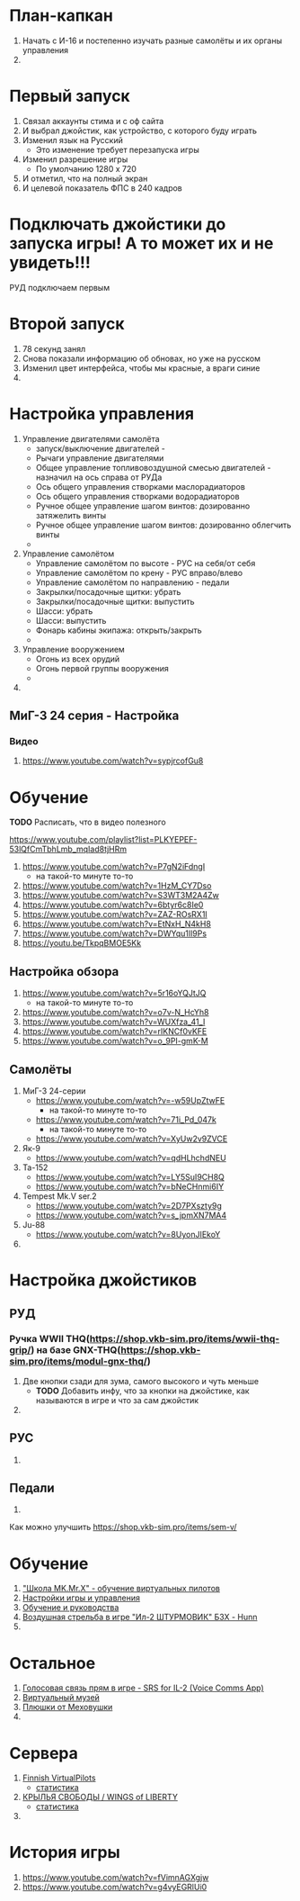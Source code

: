 # План-капкан
1. Начать с И-16 и постепенно изучать разные самолёты и их органы управления
2. 

# Первый запуск
1. Связал аккаунты стима и с оф сайта
2. И выбрал джойстик, как устройство, с которого буду играть
3. Изменил язык на Русский
    - Это  изменение требует перезапуска игры
4. Изменил разрешение игры
    - По умолчанию 1280 х 720
5. И отметил, что на полный экран
6. И целевой показатель ФПС в 240 кадров

# Подключать джойстики до запуска игры! А то может их и не увидеть!!!
РУД подключаем первым

# Второй запуск
1. 78 секунд занял
2. Снова показали информацию об обновах, но уже на русском
3. Изменил цвет интерфейса, чтобы мы красные, а враги синие
4. 

# Настройка управления
1. Управление двигателями самолёта
    - запуск/выключение двигателей -
    - Рычаги управление двигателями
    - Общее управление топливовоздушной смесью двигателей - назначил на ось справа от РУДа
    - Ось общего управления створками маслорадиаторов
    - Ось общего управления створками водорадиаторов
    - Ручное общее управление шагом винтов: дозированно затяжелить винты
    - Ручное общее управление шагом винтов: дозированно облегчить винты
    - 
2.  Управление самолётом
    - Управление самолётом по высоте - РУС на себя/от себя
    - Управление самолётом по крену - РУС вправо/влево
    - Управление самолётом по направлению - педали
    - Закрылки/посадочные щитки: убрать
    - Закрылки/посадочные щитки: выпустить
    - Шасси: убрать
    - Шасси: выпустить
    - Фонарь кабины экипажа: открыть/закрыть
    - 
3.  Управление вооружением
    - Огонь из всех орудий
    - Огонь первой группы вооружения
    - 
4.  




## МиГ-3 24 серия - Настройка

### Видео
1. https://www.youtube.com/watch?v=sypjrcofGu8

# Обучение
**TODO** Расписать, что в видео полезного

https://www.youtube.com/playlist?list=PLKYEPEF-53lQfCmTbhLmb_mqIad8tjHRm


1. https://www.youtube.com/watch?v=P7gN2iFdngI
    - на такой-то минуте то-то
2. https://www.youtube.com/watch?v=1HzM_CY7Dso
3. https://www.youtube.com/watch?v=S3WT3M2A4Zw
4. https://www.youtube.com/watch?v=6btyr6c8Ie0
5. https://www.youtube.com/watch?v=ZAZ-ROsRX1I
6. https://www.youtube.com/watch?v=EtNxH_N4kH8
7. https://www.youtube.com/watch?v=DWYqu1Il9Ps
8. https://youtu.be/TkpqBMOE5Kk

## Настройка обзора
1. https://www.youtube.com/watch?v=5r16oYQJtJQ
    - на такой-то минуте то-то
2. https://www.youtube.com/watch?v=o7v-N_HcYh8
3. https://www.youtube.com/watch?v=WUXfza_41_I
4. https://www.youtube.com/watch?v=rIKNCf0vKFE
5. https://www.youtube.com/watch?v=o_9PI-gmK-M

## Самолёты
1. МиГ-3 24-серии
    - https://www.youtube.com/watch?v=-w59UpZtwFE
        - на такой-то минуте то-то
    - https://www.youtube.com/watch?v=71i_Pd_047k
        - на такой-то минуте то-то
    - https://www.youtube.com/watch?v=XyUw2v9ZVCE
2. Як-9
    - https://www.youtube.com/watch?v=qdHLhchdNEU
3. Ta-152
    - https://www.youtube.com/watch?v=LY5SuI9CH8Q
    - https://www.youtube.com/watch?v=bNeCHnmi6IY
4. Tempest Mk.V ser.2
    - https://www.youtube.com/watch?v=2D7PXszty9g
    - https://www.youtube.com/watch?v=s_jpmXN7MA4
5. Ju-88
    - https://www.youtube.com/watch?v=8UyonJIEkoY
6. 

# Настройка джойстиков
## РУД
### Ручка WWII THQ(https://shop.vkb-sim.pro/items/wwii-thq-grip/) на базе GNX-THQ(https://shop.vkb-sim.pro/items/modul-gnx-thq/)
1. Две кнопки сзади для зума, самого высокого и чуть меньше
   - **TODO** Добавить инфу, что за кнопки на джойстике, как называются в игре и что за сам джойстик
2. 
## РУС
1.
## Педали
1.

Как можно улучшить
https://shop.vkb-sim.pro/items/sem-v/

# Обучение
1. ["Школа MK.Mr.X" - обучение виртуальных пилотов](https://forum.il2sturmovik.ru/topic/4923-%D1%88%D0%BA%D0%BE%D0%BB%D0%B0-mkmrx-%D0%BE%D0%B1%D1%83%D1%87%D0%B5%D0%BD%D0%B8%D0%B5-%D0%B2%D0%B8%D1%80%D1%82%D1%83%D0%B0%D0%BB%D1%8C%D0%BD%D1%8B%D1%85-%D0%BF%D0%B8%D0%BB%D0%BE%D1%82%D0%BE%D0%B2/)
2. [Настройки игры и управления](https://forum.il2sturmovik.ru/forum/47-%D0%BD%D0%B0%D1%81%D1%82%D1%80%D0%BE%D0%B9%D0%BA%D0%B8-%D0%B8%D0%B3%D1%80%D1%8B-%D0%B8-%D1%83%D0%BF%D1%80%D0%B0%D0%B2%D0%BB%D0%B5%D0%BD%D0%B8%D1%8F/)
3. [Обучение и руководства](https://forum.il2sturmovik.ru/forum/44-%D0%BE%D0%B1%D1%83%D1%87%D0%B5%D0%BD%D0%B8%D0%B5-%D0%B8-%D1%80%D1%83%D0%BA%D0%BE%D0%B2%D0%BE%D0%B4%D1%81%D1%82%D0%B2%D0%B0/)
4. [Воздушная стрельба в игре "Ил-2 ШТУРМОВИК" БЗХ - Hunn](https://www.youtube.com/watch?v=TkpqBMOE5Kk)
5. 



# Остальное
1. [Голосовая связь прям в игре - SRS for IL-2 (Voice Comms App)](https://forum.il2sturmovik.ru/topic/13613-%D0%B8%D1%81%D0%BF%D0%BE%D0%BB%D1%8C%D0%B7%D0%BE%D0%B2%D0%B0%D0%BD%D0%B8%D0%B5-srs-for-il-2-voice-comms-app/)
2. [Виртуальный музей](https://il2sturmovik.ru/museum/)
3. [Плюшки от Меховушки](https://forum.il2sturmovik.ru/topic/2156-%D0%BF%D0%BB%D1%8E%D1%88%D0%BA%D0%B8-%D0%BE%D1%82-%D0%BC%D0%B5%D1%85%D0%BE%D0%B2%D1%83%D1%88%D0%BA%D0%B8/)
4. 


# Сервера
1. [Finnish VirtualPilots](https://forum.il2sturmovik.ru/topic/6043-%D0%BD%D0%BE%D0%B2%D1%8B%D0%B9-finnish-virtualpilots-dynamic-war-%D0%B6%D1%83%D1%82%D0%BA%D0%B8%D0%B9-%D1%85%D0%B0%D1%80%D0%B4%D0%BA%D0%BE%D1%80/)
    - [статистика](https://stats.virtualpilots.fi/)
2. [КРЫЛЬЯ СВОБОДЫ / WINGS of LIBERTY](https://forum.il2sturmovik.ru/topic/6481-%D0%BA%D1%80%D1%8B%D0%BB%D1%8C%D1%8F-%D1%81%D0%B2%D0%BE%D0%B1%D0%BE%D0%B4%D1%8B-wings-of-liberty/)
    - [статистика](http://il2stat.aviaskins.com:8008/ru/)
3. 

# История игры
1. https://www.youtube.com/watch?v=fVimnAGXgjw
2. https://www.youtube.com/watch?v=g4vyEGRlUi0
